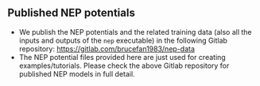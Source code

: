 ## Published NEP potentials 

* We publish the NEP potentials and the related training data (also all the inputs and outputs of the `nep` executable) in the following Gitlab repository: https://gitlab.com/brucefan1983/nep-data
* The NEP potential files provided here are just used for creating examples/tutorials. Please check the above Gitlab repository for published NEP models in full detail.

